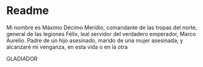 # Readme
Mi nombre es Máximo Décimo Meridio, comandante de las tropas del norte, general de las legiones Félix, leal servidor del verdadero emperador, Marco Aurelio. Padre de un hijo asesinado, marido de una mujer asesinada, y alcanzaré mi venganza, en esta vida o en la otra


GLADIADOR
